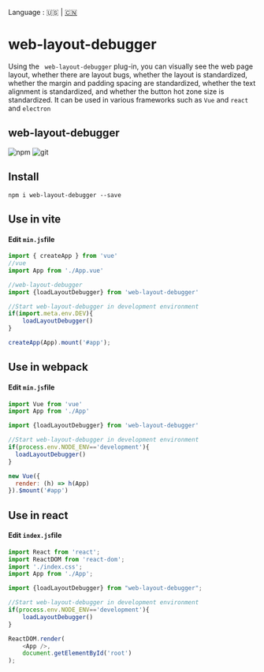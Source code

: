 Language : 🇺🇸 | [🇨🇳](./README.zh-CN.md)
# web-layout-debugger
Using the ` web-layout-debugger` plug-in, you can visually see the web page layout, whether there are layout bugs, whether the layout is standardized, whether the margin and padding spacing are standardized, whether the text alignment is standardized, and whether the button hot zone size is standardized. It can be used in various frameworks such as `Vue` and `react` and `electron`
## web-layout-debugger
![npm](https://raw.githubusercontent.com/hero8080/web_layout_debugger/main/npm.png)
![git](https://raw.githubusercontent.com/hero8080/web_layout_debugger/main/git.png)

## Install
`npm i web-layout-debugger --save`

## Use in vite

#### Edit `min.js`file
```js
import { createApp } from 'vue'
//vue
import App from './App.vue'

//web-layout-debugger
import {loadLayoutDebugger} from 'web-layout-debugger'

//Start web-layout-debugger in development environment
if(import.meta.env.DEV){
    loadLayoutDebugger()
}

createApp(App).mount('#app');
```

## Use in webpack

#### Edit `min.js`file
```js
import Vue from 'vue'
import App from './App'

import {loadLayoutDebugger} from 'web-layout-debugger'

//Start web-layout-debugger in development environment
if(process.env.NODE_ENV=='development'){
  loadLayoutDebugger()
}

new Vue({
  render: (h) => h(App)
}).$mount('#app')
```
## Use in react

#### Edit `index.js`file
```js
import React from 'react';
import ReactDOM from 'react-dom';
import './index.css';
import App from './App';

import {loadLayoutDebugger} from "web-layout-debugger";

//Start web-layout-debugger in development environment
if(process.env.NODE_ENV=='development'){
    loadLayoutDebugger()
}

ReactDOM.render(
    <App />,
    document.getElementById('root')
);
```
